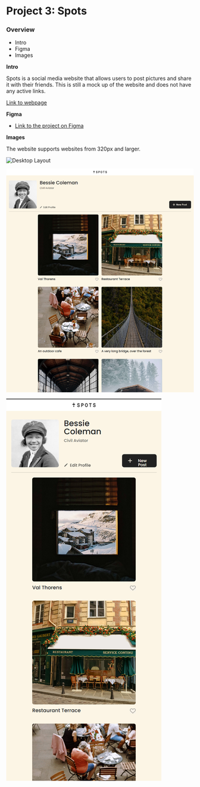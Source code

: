 # Project 3: Spots

### Overview

- Intro
- Figma
- Images

**Intro**

Spots is a social media website that allows users to post pictures and share it with their friends. This is still a mock up of the website and does not have any active links.

[Link to webpage](https://mestabarbara.github.io/se_project_spots/index.html)

**Figma**

- [Link to the project on Figma](https://www.figma.com/file/BBNm2bC3lj8QQMHlnqRsga/Sprint-3-Project-%E2%80%94-Spots?type=design&node-id=2%3A60&mode=design&t=afgNFybdorZO6cQo-1)

**Images**

The website supports websites from 320px and larger.

![Desktop Layout](./images/desktop_layout_screenshot.png)

![Tablet Layout](./images/tablet_layout_screenshto.png)

![Phone Layout](./images/phone_layout_screenshot.png)
